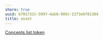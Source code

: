 ```yaml
---
share: true
uuid: b701732c-5997-4ab6-90dc-21f3e6f81384
title: asset
---
```

[Concepts.list.token](/Concepts.list.token)